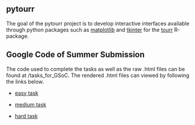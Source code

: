 ## pytourr
The goal of the pytourr project is to develop interactive interfaces available through python packages such as [matplotlib](https://matplotlib.org/stable/) and [tkinter](https://docs.python.org/3/library/tk.html) for the [tourr](https://github.com/ggobi/tourr) R-package.

## Google Code of Summer Submission
The code used to complete the tasks as well as the raw .html files can be found at /tasks_for_GSoC. The rendered .html files can viewed by following the links below.

<ul>
  <li><p><a href="https://htmlpreview.github.io/?https://github.com/mmedl94/pytourr/blob/main/tasks_for_GSoC/html_files/easy_task.html">easy task</a></p>
  <li><p><a href="https://htmlpreview.github.io/?https://github.com/mmedl94/pytourr/blob/main/tasks_for_GSoC/html_files/medium_task.html">medium task</a></p>
  <li><p><a href="https://htmlpreview.github.io/?https://github.com/mmedl94/pytourr/blob/main/tasks_for_GSoC/html_files/hard_task.html">hard task</a></p>
</ul>

